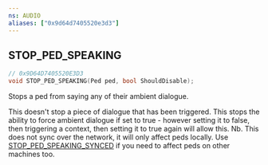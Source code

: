 ```yaml
---
ns: AUDIO
aliases: ["0x9d64d7405520e3d3"]
---
```

## STOP_PED_SPEAKING

```c
// 0x9D64D7405520E3D3
void STOP_PED_SPEAKING(Ped ped, bool ShouldDisable);
```

Stops a ped from saying any of their ambient dialogue.

This doesn't stop a piece of dialogue that has been triggered. This stops the ability to force ambient dialogue if set to true - however setting it to false, then triggering a context, then setting it to true again will allow this. Nb. This does not sync over the network, it will only affect peds locally. Use [STOP_PED_SPEAKING_SYNCED](#_0xAB6781A5F3101470) if you need to affect peds on other machines too.


